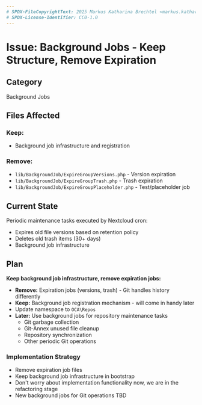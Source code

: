 ```yaml
---
# SPDX-FileCopyrightText: 2025 Markus Katharina Brechtel <markus.katharina.brechtel@thengo.net>
# SPDX-License-Identifier: CC0-1.0
---
```


# Issue: Background Jobs - Keep Structure, Remove Expiration

## Category
Background Jobs

## Files Affected

### Keep:
- Background job infrastructure and registration

### Remove:
- `lib/BackgroundJob/ExpireGroupVersions.php` - Version expiration
- `lib/BackgroundJob/ExpireGroupTrash.php` - Trash expiration
- `lib/BackgroundJob/ExpireGroupPlaceholder.php` - Test/placeholder job

## Current State
Periodic maintenance tasks executed by Nextcloud cron:
- Expires old file versions based on retention policy
- Deletes old trash items (30+ days)
- Background job infrastructure

## Plan
**Keep background job infrastructure, remove expiration jobs:**

- **Remove:** Expiration jobs (versions, trash) - Git handles history differently
- **Keep:** Background job registration mechanism - will come in handy later
- Update namespace to `OCA\Repos`
- **Later:** Use background jobs for repository maintenance tasks
  - Git garbage collection
  - Git-Annex unused file cleanup
  - Repository synchronization
  - Other periodic Git operations

### Implementation Strategy
- Remove expiration job files
- Keep background job infrastructure in bootstrap
- Don't worry about implementation functionality now, we are in the refactoring stage
- New background jobs for Git operations TBD
